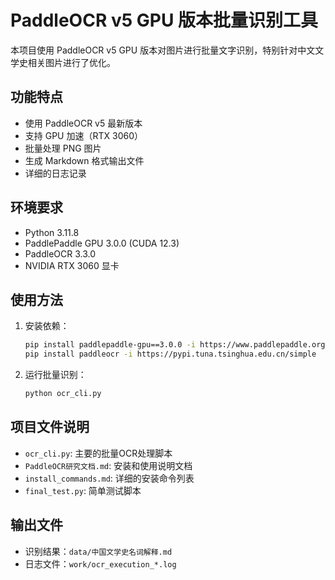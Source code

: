 # PaddleOCR v5 GPU 版本批量识别工具

本项目使用 PaddleOCR v5 GPU 版本对图片进行批量文字识别，特别针对中文文学史相关图片进行了优化。

## 功能特点

- 使用 PaddleOCR v5 最新版本
- 支持 GPU 加速（RTX 3060）
- 批量处理 PNG 图片
- 生成 Markdown 格式输出文件
- 详细的日志记录

## 环境要求

- Python 3.11.8
- PaddlePaddle GPU 3.0.0 (CUDA 12.3)
- PaddleOCR 3.3.0
- NVIDIA RTX 3060 显卡

## 使用方法

1. 安装依赖：
   ```bash
   pip install paddlepaddle-gpu==3.0.0 -i https://www.paddlepaddle.org.cn/packages/stable/cu118/
   pip install paddleocr -i https://pypi.tuna.tsinghua.edu.cn/simple
   ```

2. 运行批量识别：
   ```bash
   python ocr_cli.py
   ```

## 项目文件说明

- `ocr_cli.py`: 主要的批量OCR处理脚本
- `PaddleOCR研究文档.md`: 安装和使用说明文档
- `install_commands.md`: 详细的安装命令列表
- `final_test.py`: 简单测试脚本

## 输出文件

- 识别结果：`data/中国文学史名词解释.md`
- 日志文件：`work/ocr_execution_*.log`